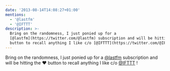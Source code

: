 ```yaml
---
date: '2013-08-14T14:08:27+01:00'
mentions:
  - '@lastfm'
  - '@IFTTT'
description: >-
  Bring on the randomness, I just ponied up for a
  [@lastfm](https://twitter.com/@lastfm) subscription and will be hitting the ❤
  button to recall anything I like c/o [@IFTTT](https://twitter.com/@IFTTT) !
---
```

Bring on the randomness, I just ponied up for a [@lastfm](https://twitter.com/@lastfm) subscription and will be hitting the ❤ button to recall anything I like c/o [@IFTTT](https://twitter.com/@IFTTT) !
